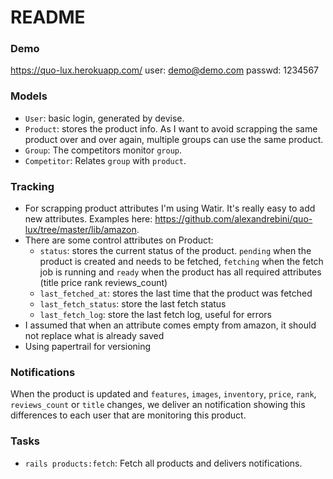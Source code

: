 # README

### Demo
https://quo-lux.herokuapp.com/
user: demo@demo.com
passwd: 1234567


### Models
- `User`: basic login, generated by devise. 
- `Product`: stores the product info. As I want to avoid scrapping the same product over and over again, multiple groups can use the same product.
- `Group`: The competitors monitor `group`.
- `Competitor`: Relates `group` with `product`.


### Tracking
- For scrapping product attributes I'm using Watir. It's really easy to add new attributes. Examples here: https://github.com/alexandrebini/quo-lux/tree/master/lib/amazon.
- There are some control attributes on Product:
  * `status`: stores the current status of the product. `pending` when the product is created and needs to be fetched, `fetching` when the fetch job is running and `ready` when the product has all required attributes (title price rank reviews_count)
  * `last_fetched_at`: stores the last time that the product was fetched 
  * `last_fetch_status`: store the last fetch status 
  * `last_fetch_log`: store the last fetch log, useful for errors
- I assumed that when an attribute comes empty from amazon, it should not replace what is already saved
- Using papertrail for versioning


### Notifications
When the product is updated and `features`, `images`, `inventory`, `price`, `rank`, `reviews_count` or `title` changes, we deliver an notification showing this differences to each user that are monitoring this product.


### Tasks
- `rails products:fetch`: Fetch all products and delivers notifications.
